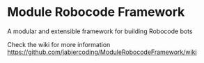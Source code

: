 # Module Robocode Framework
A modular and extensible framework for building Robocode bots

Check the wiki for more information https://github.com/jabiercoding/ModuleRobocodeFramework/wiki
